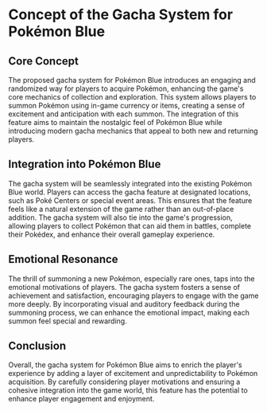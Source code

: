 # Concept of the Gacha System for Pokémon Blue

## Core Concept

The proposed gacha system for Pokémon Blue introduces an engaging and randomized way for players to acquire Pokémon, enhancing the game's core mechanics of collection and exploration. This system allows players to summon Pokémon using in-game currency or items, creating a sense of excitement and anticipation with each summon. The integration of this feature aims to maintain the nostalgic feel of Pokémon Blue while introducing modern gacha mechanics that appeal to both new and returning players.

## Integration into Pokémon Blue

The gacha system will be seamlessly integrated into the existing Pokémon Blue world. Players can access the gacha feature at designated locations, such as Poké Centers or special event areas. This ensures that the feature feels like a natural extension of the game rather than an out-of-place addition. The gacha system will also tie into the game's progression, allowing players to collect Pokémon that can aid them in battles, complete their Pokédex, and enhance their overall gameplay experience.

## Emotional Resonance

The thrill of summoning a new Pokémon, especially rare ones, taps into the emotional motivations of players. The gacha system fosters a sense of achievement and satisfaction, encouraging players to engage with the game more deeply. By incorporating visual and auditory feedback during the summoning process, we can enhance the emotional impact, making each summon feel special and rewarding.

## Conclusion

Overall, the gacha system for Pokémon Blue aims to enrich the player's experience by adding a layer of excitement and unpredictability to Pokémon acquisition. By carefully considering player motivations and ensuring a cohesive integration into the game world, this feature has the potential to enhance player engagement and enjoyment.